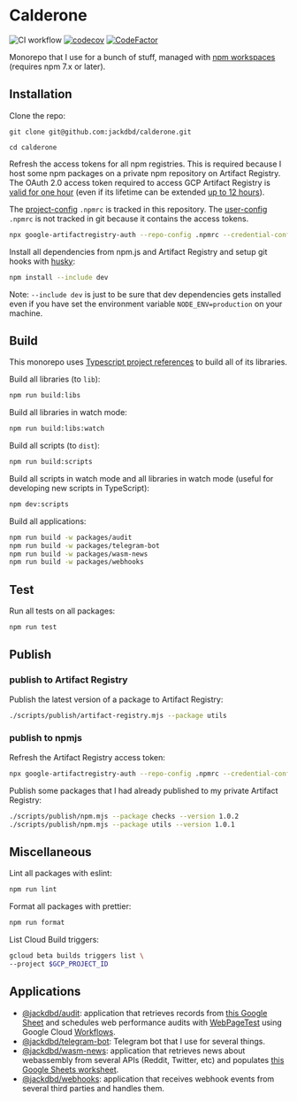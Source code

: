 # Calderone

![CI workflow](https://github.com/jackdbd/calderone/actions/workflows/ci.yaml/badge.svg) [![codecov](https://codecov.io/gh/jackdbd/calderone/branch/main/graph/badge.svg)](https://codecov.io/gh/jackdbd/calderone) [![CodeFactor](https://www.codefactor.io/repository/github/jackdbd/calderone/badge)](https://www.codefactor.io/repository/github/jackdbd/calderone)

Monorepo that I use for a bunch of stuff, managed with [npm workspaces](https://docs.npmjs.com/cli/v7/using-npm/workspaces/) (requires npm 7.x or later).

## Installation

Clone the repo:

```shell
git clone git@github.com:jackdbd/calderone.git

cd calderone
```

Refresh the access tokens for all npm registries. This is required because I host some npm packages on a private npm repository on Artifact Registry. The OAuth 2.0 access token required to access GCP Artifact Registry is [valid for one hour](https://cloud.google.com/iam/docs/creating-short-lived-service-account-credentials#sa-credentials-oauth) (even if its lifetime can be extended [up to 12 hours](https://stackoverflow.com/a/69712755/3036129)).

The [project-config](https://docs.npmjs.com/cli/v8/configuring-npm/npmrc#per-project-config-file) `.npmrc` is tracked in this repository. The [user-config](https://docs.npmjs.com/cli/v8/configuring-npm/npmrc#per-user-config-file) `.npmrc` is not tracked in git because it contains the access tokens.

```sh
npx google-artifactregistry-auth --repo-config .npmrc --credential-config ~/.npmrc
```

Install all dependencies from npm.js and Artifact Registry and setup git hooks with [husky](https://typicode.github.io/husky/):

```sh
npm install --include dev
```

Note: `--include dev` is just to be sure that dev dependencies gets installed even if you have set the environment variable `NODE_ENV=production` on your machine.

## Build

This monorepo uses [Typescript project references](https://www.typescriptlang.org/docs/handbook/project-references.html) to build all of its libraries.

Build all libraries (to `lib`):

```sh
npm run build:libs
```

Build all libraries in watch mode:

```sh
npm run build:libs:watch
```

Build all scripts (to `dist`):

```sh
npm run build:scripts
```

Build all scripts in watch mode and all libraries in watch mode (useful for developing new scripts in TypeScript):

```sh
npm dev:scripts
```

Build all applications:

```sh
npm run build -w packages/audit
npm run build -w packages/telegram-bot
npm run build -w packages/wasm-news
npm run build -w packages/webhooks
```

## Test

Run all tests on all packages:

```sh
npm run test
```

## Publish

### publish to Artifact Registry

Publish the latest version of a package to Artifact Registry:

```sh
./scripts/publish/artifact-registry.mjs --package utils
```

### publish to npmjs

Refresh the Artifact Registry access token:

```sh
npx google-artifactregistry-auth --repo-config .npmrc --credential-config ~/.npmrc
```

Publish some packages that I had already published to my private Artifact Registry:

```sh
./scripts/publish/npm.mjs --package checks --version 1.0.2
./scripts/publish/npm.mjs --package utils --version 1.0.1
```

## Miscellaneous

Lint all packages with eslint:

```sh
npm run lint
```

Format all packages with prettier:

```sh
npm run format
```

List Cloud Build triggers:

```sh
gcloud beta builds triggers list \
--project $GCP_PROJECT_ID
```

## Applications

- [@jackdbd/audit](./packages/audit/README.md): application that retrieves records from [this Google Sheet](https://docs.google.com/spreadsheets/d/12Z3HBsRuuJp8yXTa9uaK2CzY6so_uIOrRGa8kaq8ZPk/edit#gid=0) and schedules web performance audits with [WebPageTest](https://docs.webpagetest.org/api/reference) using Google Cloud [Workflows](https://console.cloud.google.com/workflows?project=prj-kitchen-sink).
- [@jackdbd/telegram-bot](./packages/telegram-bot/README.md): Telegram bot that I use for several things.
- [@jackdbd/wasm-news](./packages/wasm-news/README.md): application that retrieves news about webassembly from several APIs (Reddit, Twitter, etc) and populates [this Google Sheets worksheet](https://docs.google.com/spreadsheets/d/1_px1dEv87iuDTTG6f6QfeSdNrGUhIsb941KDQwTOGLc).
- [@jackdbd/webhooks](./packages/webhooks/README.md): application that receives webhook events from several third parties and handles them.
